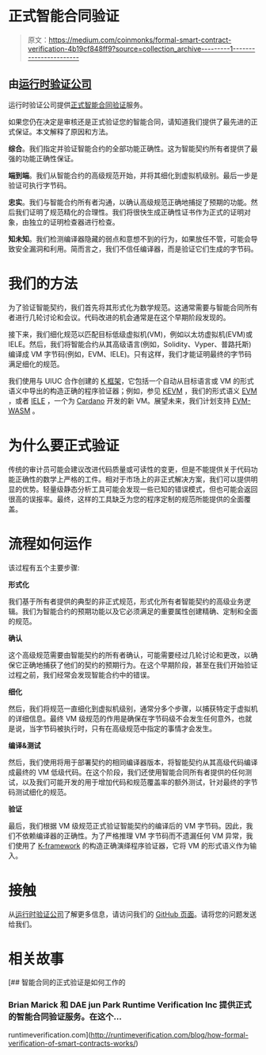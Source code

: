 # 正式智能合同验证

> 原文：<https://medium.com/coinmonks/formal-smart-contract-verification-4b19cf848ff9?source=collection_archive---------1----------------------->

## 由[运行时验证公司](http://www.runtimeverification.com)

运行时验证公司提供[正式智能合同验证](https://runtimeverification.com/smartcontract)服务。

如果您仍在决定是审核还是正式验证您的智能合同，请知道我们提供了最先进的正式保证。本文解释了原因和方法。

**综合**。我们指定并验证智能合约的全部功能正确性。这为智能契约所有者提供了最强的功能正确性保证。

**端到端**。我们从智能合约的高级规范开始，并将其细化到虚拟机级别。最后一步是验证可执行字节码。

**忠实**。我们与智能合约所有者沟通，以确认高级规范正确地捕捉了预期的功能。然后我们证明了规范精化的合理性。我们将很快生成正确性证书作为正式的证明对象，由独立的证明检查器进行检查。

**知未知**。我们检测编译器隐藏的弱点和意想不到的行为，如果放任不管，可能会导致安全漏洞和利用。简而言之，我们不信任编译器，而是验证它们生成的字节码。

# 我们的方法

为了验证智能契约，我们首先将其形式化为数学规范。这通常需要与智能合同所有者进行几轮讨论和会议。代码改进的机会通常是在这个早期阶段发现的。

接下来，我们细化规范以匹配目标低级虚拟机(VM)，例如以太坊虚拟机(EVM)或 IELE。然后，我们将智能合约从其高级语言(例如，Solidity、Vyper、普路托斯)编译成 VM 字节码(例如，EVM、IELE)。只有这样，我们才能证明最终的字节码满足细化的规范。

我们使用与 UIUC 合作创建的 [K 框架](https://runtimeverification.com/k/)，它包括一个自动从目标语言或 VM 的形式语义中导出的构造正确的程序验证器；例如，参见 [KEVM](https://runtimeverification.com/blog/lets-make-the-ethereum-virtual-machine-better/) ，我们的形式语义 [EVM](https://www.ethereum.org/) ，或者 [IELE](https://runtimeverification.com/blog/iele-a-new-virtual-machine-for-the-blockchain/) ，一个为 [Cardano](https://www.cardano.org) 开发的新 VM。展望未来，我们计划支持 [EVM-WASM](https://github.com/kframework/wasm-semantics) 。

# 为什么要正式验证

传统的审计员可能会建议改进代码质量或可读性的变更，但是不能提供关于代码功能正确性的数学上严格的工件。相对于市场上的非正式解决方案，我们可以提供明显的优势。轻量级静态分析工具可能会发现一些已知的错误模式，但也可能会返回很高的误报率。最终，这样的工具缺乏为您的程序定制的规范所能提供的全面覆盖。

# 流程如何运作

该过程有五个主要步骤:

**形式化**

我们基于所有者提供的典型的非正式规范，形式化所有者智能契约的高级业务逻辑。我们为智能合约的预期功能以及它必须满足的重要属性创建精确、定制和全面的规范。

**确认**

这个高级规范需要由智能契约的所有者确认，可能需要经过几轮讨论和更改，以确保它正确地捕获了他们的契约的预期行为。在这个早期阶段，甚至在我们开始验证过程之前，我们经常会发现智能合约中的错误。

**细化**

然后，我们将规范一直细化到虚拟机级别，通常分多个步骤，以捕获特定于虚拟机的详细信息。最终 VM 级规范的作用是确保在字节码级不会发生任何意外，也就是说，当字节码被执行时，只有在高级规范中指定的事情才会发生。

**编译&测试**

然后，我们使用将用于部署契约的相同编译器版本，将智能契约从其高级代码编译成最终的 VM 低级代码。在这个阶段，我们还使用智能合同所有者提供的任何测试，以及我们可能开发的用于增加代码和规范覆盖率的额外测试，针对最终的字节码测试细化的规范。

**验证**

最后，我们根据 VM 级规范正式验证智能契约的编译后的 VM 字节码。因此，我们不依赖编译器的正确性。为了严格推理 VM 字节码而不遗漏任何 VM 异常，我们使用了 [K-framework](https://runtimeverification.com/k/) 的构造正确演绎程序验证器，它将 VM 的形式语义作为输入。

# 接触

从[运行时验证公司](https://runtimeverification.com/smartcontract/)了解更多信息，请访问我们的 [GitHub 页面](https://github.com/runtimeverification/verified-smart-contracts)。请将您的问题发送给我们。

# 相关故事

[](http://runtimeverification.com/blog/how-formal-verification-of-smart-contracts-works/) [## 智能合同的正式验证是如何工作的

### Brian Marick 和 DAE jun Park Runtime Verification Inc 提供正式的智能合同验证服务。在这个…

runtimeverification.com](http://runtimeverification.com/blog/how-formal-verification-of-smart-contracts-works/)